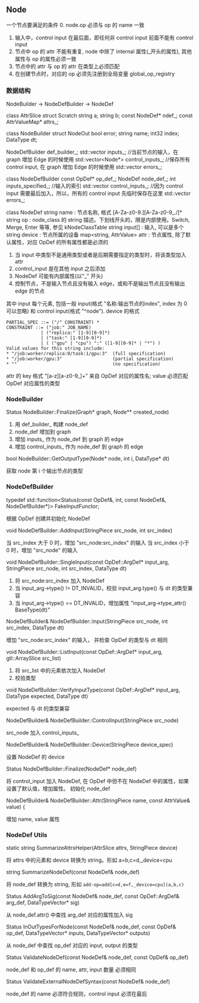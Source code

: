 
## Node

一个节点要满足的条件
0. node.op 必须与  op 的 name 一致
1. 输入中，control input 在最后面，即任何非 control input  前面不能有 control input
2. 节点中 op 的 attr 不能有重复, node  中除了 internal 属性(_开头的属性), 其他属性与 op 的属性必须一致
3. 节点中的  attr 与  op 的 attr 在类型上必须匹配
4. 在创建节点时，对应的  op 必须先注册到全局变量 global_op_registry

### 数据结构

NodeBuilder -> NodeDefBuilder -> NodeDef

class AttrSlice
  struct Scratch
    string a;
    string b;
  const NodeDef* ndef_;
  const AttrValueMap* attrs_;

class NodeBuilder
  struct NodeOut
    bool error;
    string name;
    int32 index;
    DataType dt;

  NodeDefBuilder def_builder_;
  std::vector<NodeOut> inputs_; //当前节点的输入，在 graph 增加 Edge 的时候使用
  std::vector<Node*> control_inputs_; //保存所有 control input, 在 graph 增加 Edge 的时候使用
  std::vector<string> errors_;

class NodeDefBuilder
  const OpDef* op_def_;
  NodeDef node_def_;
  int inputs_specified_; //输入的索引
  std::vector<string> control_inputs_; //因为 control input 需要最后加入，所以，所有的  control input 先临时保存在这里
  std::vector<string> errors_;

class NodeDef
  string name : 节点名称, 格式 \[A-Za-z0-9.]\[A-Za-z0-9_./]*
  string op   : node_class 的 string 描述。下划线开头的，限是内部使用。Switch, Merge, Enter 等等, 参见 kNodeClassTable
  string input[] : 输入, 可以是多个
  string device : 节点所属的设备
  map<string, AttrValue> attr : 节点属性,  除了默认属性，对应 OpDef 的所有属性都是必须的

1. 当 input 中类型不是通用类型或者是后期需要指定的类型时，将该类型加入 attr
2. control_input 是在其他 input 之后添加
3. NodeDef 可能有内部属性(以"_" 开头)
4. 控制节点，不是输入节点且没有输入 edge，或和不是输出节点且没有输出 edge 的节点

其中
  input 每个元素, 包括一般 input(格式 "名称:输出节点的index", index 为 0 可以忽略) 和 control input(格式 "^node").
  device 的格式
  ```
  PARTIAL_SPEC ::= ("/" CONSTRAINT) *
  CONSTRAINT ::= ("job:" JOB_NAME)
               | ("replica:" [1-9][0-9]*)
               | ("task:" [1-9][0-9]*)
               | ( ("gpu" | "cpu") ":" ([1-9][0-9]* | "*") )
  Valid values for this string include:
  * "/job:worker/replica:0/task:1/gpu:3"  (full specification)
  * "/job:worker/gpu:3"                   (partial specification)
  * ""                                    (no specification)
  ```
  attr 的 key 格式 "\[a-z][a-z0-9_]+" 来自 OpDef 对应的属性名; value 必须匹配 OpDef 对应属性的类型

### NodeBuilder

Status NodeBuilder::Finalize(Graph* graph, Node** created_node)

1. 用 def_builder_ 构建 node_def
2. node_def 增加到 graph
3. 增加 inputs_  作为 node_def 到 graph 的 edge
4. 增加 control_inputs_  作为 node_def 到 graph 的 edge

bool NodeBuilder::GetOutputType(Node* node, int i, DataType* dt)

获取  node 第 i 个输出节点的类型

### NodeDefBuilder

typedef std::function<Status(const OpDef&, int, const NodeDef&, NodeDefBuilder*)> FakeInputFunctor;

根据 OpDef 创建并初始化 NodeDef

void NodeDefBuilder::AddInput(StringPiece src_node, int src_index)

当  src_index 大于 0 时，增加 "src_node:src_index" 的输入
当  src_index 小于 0 时，增加 "src_node" 的输入

void NodeDefBuilder::SingleInput(const OpDef::ArgDef* input_arg, StringPiece src_node, int src_index, DataType dt)

1. 将 src_node:src_index 加入 NodeDef
2. 当 input_arg->type() != DT_INVALID，校验 input_arg.type() 与 dt 的类型兼容
2. 当 input_arg->type() == DT_INVALID，增加属性 "input_arg->type_attr() BaseType(dt)"

NodeDefBuilder& NodeDefBuilder::Input(StringPiece src_node, int src_index, DataType dt)

增加 "src_node:src_index" 的输入， 并检查 OpDef 的类型与 dt 相同

void NodeDefBuilder::ListInput(const OpDef::ArgDef* input_arg, gtl::ArraySlice<NodeOut> src_list)

1. 将 src_list 中的元素依次加入 NodeDef
2. 校验类型

void NodeDefBuilder::VerifyInputType(const OpDef::ArgDef* input_arg, DataType expected, DataType dt)

expected 与 dt 的类型兼容

NodeDefBuilder& NodeDefBuilder::ControlInput(StringPiece src_node)

src_node 加入  control_inputs_

NodeDefBuilder& NodeDefBuilder::Device(StringPiece device_spec)

设置 NodeDef 的 device

Status NodeDefBuilder::Finalize(NodeDef* node_def)

将 control_input 加入 NodeDef, 在 OpDef 中但不在 NodeDef
中的属性，如果设置了默认值，增加属性。 初始化 node_def

NodeDefBuilder& NodeDefBuilder::Attr(StringPiece name, const AttrValue& value) {

增加 name, value 属性


### NodeDef Utils

static string SummarizeAttrsHelper(AttrSlice attrs, StringPiece device)

将  attrs 中的元素和 device 转换为 string。形如 a=b,c=d,_device=cpu

string SummarizeNodeDef(const NodeDef& node_def)

将  node_def 转换为 string, 形如 `add-op=add[c=d,e=f,_device=cpu](a,b,c)`

Status AddArgToSig(const NodeDef& node_def, const OpDef::ArgDef& arg_def, DataTypeVector* sig)

从  node_def.attr() 中查找 arg_def 对应的属性加入 sig

Status InOutTypesForNode(const NodeDef& node_def, const OpDef& op_def, DataTypeVector* inputs, DataTypeVector* outputs)

从  node_def 中查找  op_def 对应的  input, output 的类型

Status ValidateNodeDef(const NodeDef& node_def, const OpDef& op_def)

node_def 和 op_def 的 name, attr, input 数量 必须相同

Status ValidateExternalNodeDefSyntax(const NodeDef& node_def)

node_def 的 name 必须符合规则，control input 必须在最后
